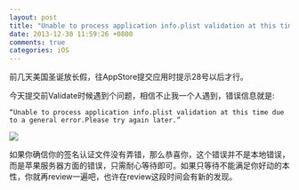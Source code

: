 ```yaml
---
layout: post
title: "Unable to process application info.plist validation at this time due to a general error"
date: 2013-12-30 11:59:26 +0800
comments: true
categories: iOS
---
```

前几天美国圣诞放长假，往AppStore提交应用时提示28号以后才行。

今天提交前Validate时候遇到个问题，相信不止我一个人遇到，错误信息就是:

`“Unable to process application info.plist validation at this time due to a general error.Please try again later.”`

<img src="img/images/error.jpg">
<!--![error image](error.jpg)-->

如果你确信你的签名认证文件没有弄错，那么恭喜你，这个错误并不是本地错误，而是苹果服务器方面的错误，只需耐心等待即可。如果只等待不能满足你好动的本性，你就再review一遍吧，也许在review这段时间会有新的发现。
